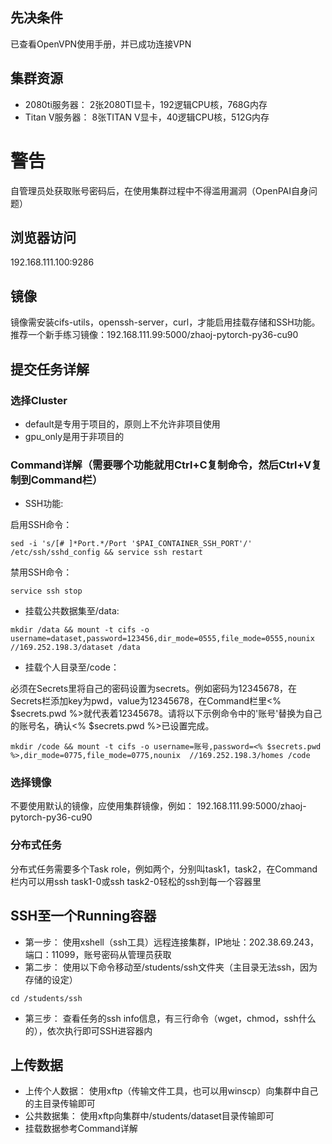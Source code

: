 ## 先决条件
已查看OpenVPN使用手册，并已成功连接VPN
## 集群资源
* 2080ti服务器： 2张2080TI显卡，192逻辑CPU核，768G内存
* Titan V服务器： 8张TITAN V显卡，40逻辑CPU核，512G内存
# 警告
自管理员处获取账号密码后，在使用集群过程中不得滥用漏洞（OpenPAI自身问题）
## 浏览器访问
192.168.111.100:9286
## 镜像
镜像需安装cifs-utils，openssh-server，curl，才能启用挂载存储和SSH功能。推荐一个新手练习镜像：192.168.111.99:5000/zhaoj-pytorch-py36-cu90
## 提交任务详解
### 选择Cluster
* default是专用于项目的，原则上不允许非项目使用
* gpu_only是用于非项目的
### Command详解（需要哪个功能就用Ctrl+C复制命令，然后Ctrl+V复制到Command栏）
* SSH功能:  

启用SSH命令：
```
sed -i 's/[# ]*Port.*/Port '$PAI_CONTAINER_SSH_PORT'/' /etc/ssh/sshd_config && service ssh restart
```
禁用SSH命令：
```
service ssh stop
```
* 挂载公共数据集至/data:  
```
mkdir /data && mount -t cifs -o username=dataset,password=123456,dir_mode=0555,file_mode=0555,nounix  //169.252.198.3/dataset /data
```
* 挂载个人目录至/code：  

必须在Secrets里将自己的密码设置为secrets。例如密码为12345678，在Secrets栏添加key为pwd，value为12345678，在Command栏里<% $secrets.pwd %>就代表着12345678。请将以下示例命令中的'账号'替换为自己的账号名，确认<% $secrets.pwd %>已设置完成。
```
mkdir /code && mount -t cifs -o username=账号,password=<% $secrets.pwd %>,dir_mode=0775,file_mode=0775,nounix  //169.252.198.3/homes /code
```
### 选择镜像
不要使用默认的镜像，应使用集群镜像，例如： 192.168.111.99:5000/zhaoj-pytorch-py36-cu90
### 分布式任务
分布式任务需要多个Task role，例如两个，分别叫task1，task2，在Command栏内可以用ssh task1-0或ssh task2-0轻松的ssh到每一个容器里
## SSH至一个Running容器
* 第一步： 使用xshell（ssh工具）远程连接集群，IP地址：202.38.69.243，端口：11099，账号密码从管理员获取
* 第二步： 使用以下命令移动至/students/ssh文件夹（主目录无法ssh，因为存储的设定）
```
cd /students/ssh
```
* 第三步： 查看任务的ssh info信息，有三行命令（wget，chmod，ssh什么的），依次执行即可SSH进容器内
## 上传数据
* 上传个人数据： 使用xftp（传输文件工具，也可以用winscp）向集群中自己的主目录传输即可
* 公共数据集： 使用xftp向集群中/students/dataset目录传输即可
* 挂载数据参考Command详解


